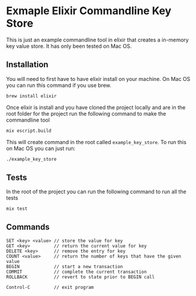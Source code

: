 # Exmaple Elixir Commandline Key Store

This is just an example commandline tool in elixir that creates a in-memory key value store. It has only been tested on Mac OS.

## Installation

You will need to first have to have elixir install on your machine. On Mac OS you can run this command if you use brew.

```bash
brew install elixir
```

Once elixir is install and you have cloned the project locally and are in the root folder for the project run the following command to make the commandline tool

```bash
mix escript.build
```

This will create command in the root called `example_key_store`. To run this on Mac OS you can just run:

```bash
./example_key_store
```

## Tests

In the root of the project you can run the following command to run all the tests

```bash
mix test
```

## Commands

```
SET <key> <value> // store the value for key
GET <key>         // return the current value for key
DELETE <key>      // remove the entry for key
COUNT <value>     // return the number of keys that have the given value
BEGIN             // start a new transaction
COMMIT            // complete the current transaction
ROLLBACK          // revert to state prior to BEGIN call

Control-C         // exit program
```
